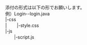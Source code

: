 添付の形式は以下の形でお願いします。  
例）Login--login.java  
          |-css  
          | 　　|-style.css  
          |-js  
          　　|-script.js
